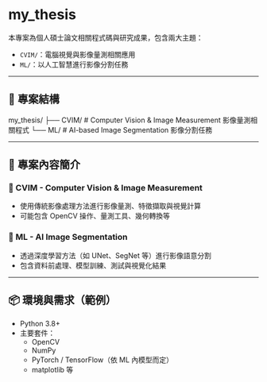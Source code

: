 # my_thesis

本專案為個人碩士論文相關程式碼與研究成果，包含兩大主題：

- `CVIM/`：電腦視覺與影像量測相關應用
- `ML/`：以人工智慧進行影像分割任務

---

## 📁 專案結構
my_thesis/
├── CVIM/ # Computer Vision & Image Measurement 影像量測相關程式
└── ML/ # AI-based Image Segmentation 影像分割任務


---

## 🧠 專案內容簡介

### 🔹 CVIM - Computer Vision & Image Measurement

- 使用傳統影像處理方法進行影像量測、特徵擷取與視覺計算
- 可能包含 OpenCV 操作、量測工具、幾何轉換等

### 🔹 ML - AI Image Segmentation

- 透過深度學習方法（如 UNet、SegNet 等）進行影像語意分割
- 包含資料前處理、模型訓練、測試與視覺化結果

---

## 📦 環境與需求（範例）

- Python 3.8+
- 主要套件：
  - OpenCV
  - NumPy
  - PyTorch / TensorFlow（依 ML 內模型而定）
  - matplotlib 等

